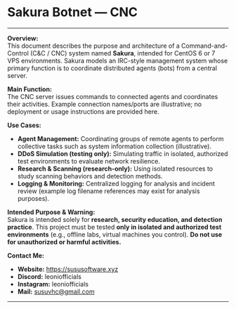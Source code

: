 # Sakura Botnet — CNC 

-------------------

**Overview:**  
This document describes the purpose and architecture of a Command-and-Control (C&C / CNC) system named **Sakura**, intended for CentOS 6 or 7 VPS environments. Sakura models an IRC-style management system whose primary function is to coordinate distributed agents (bots) from a central server.

**Main Function:**  
The CNC server issues commands to connected agents and coordinates their activities. Example connection names/ports are illustrative; no deployment or usage instructions are provided here.

**Use Cases:**  
- **Agent Management:** Coordinating groups of remote agents to perform collective tasks such as system information collection (illustrative).  
- **DDoS Simulation (testing only):** Simulating traffic in isolated, authorized test environments to evaluate network resilience.  
- **Research & Scanning (research-only):** Using isolated resources to study scanning behaviors and detection methods.  
- **Logging & Monitoring:** Centralized logging for analysis and incident review (example log filename references may exist for analysis purposes).

**Intended Purpose & Warning:**  
Sakura is intended solely for **research, security education, and detection practice**. This project must be tested **only in isolated and authorized test environments** (e.g., offline labs, virtual machines you control). **Do not use for unauthorized or harmful activities.**

**Contact Me:**  
- **Website:** https://sususoftware.xyz
- **Discord:** leoniofficials
- **Instagram:** leoniofficials
- **Mail:** susuvhc@gmail.com
-------------------
